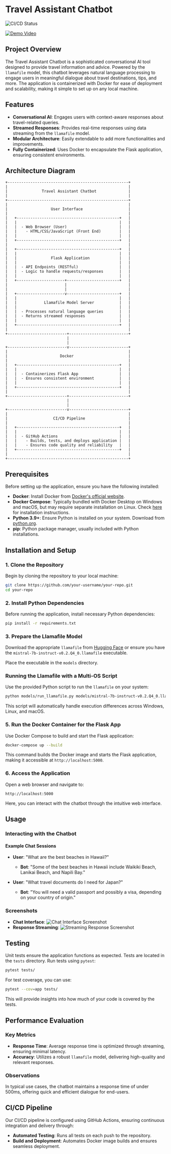 # Travel Assistant Chatbot

![CI/CD Status](https://github.com/your-username/your-repo/actions/workflows/ci-cd.yml/badge.svg)

[![Demo Video](https://img.youtube.com/vi/your-video-id/0.jpg)](https://www.youtube.com/watch?v=your-video-id)

## Project Overview

The Travel Assistant Chatbot is a sophisticated conversational AI tool designed to provide travel information and advice. Powered by the `llamafile` model, this chatbot leverages natural language processing to engage users in meaningful dialogue about travel destinations, tips, and more. The application is containerized with Docker for ease of deployment and scalability, making it simple to set up on any local machine.

## Features

- **Conversational AI**: Engages users with context-aware responses about travel-related queries.
- **Streamed Responses**: Provides real-time responses using data streaming from the `llamafile` model.
- **Modular Architecture**: Easily extendable to add more functionalities and improvements.
- **Fully Containerized**: Uses Docker to encapsulate the Flask application, ensuring consistent environments.

## Architecture Diagram

```
+-----------------------------------------------------+
|                                                     |
|               Travel Assistant Chatbot              |
|                                                     |
+-----------------------------------------------------+
|                                                     |
|                   User Interface                    |
|                                                     |
|   +---------------------------------------------+   |
|   |                                             |   |
|   |  - Web Browser (User)                       |   |
|   |    - HTML/CSS/JavaScript (Front End)        |   |
|   |                                             |   |
|   +---------------------------------------------+   |
|                                                     |
|   +---------------------------------------------+   |
|   |                                             |   |
|   |               Flask Application             |   |
|   |                                             |   |
|   |  - API Endpoints (RESTful)                  |   |
|   |  - Logic to handle requests/responses       |   |
|   |                                             |   |
|   +---------------------+-----------------------+   |
|                         |                           |
|                         |                           |
|   +---------------------v-----------------------+   |
|   |                                             |   |
|   |            Llamafile Model Server           |   |
|   |                                             |   |
|   |  - Processes natural language queries       |   |
|   |  - Returns streamed responses               |   |
|   |                                             |   |
|   +---------------------------------------------+   |
|                                                     |
+--------------------------+--------------------------+
                           |
                           |
+--------------------------v--------------------------+
|                                                     |
|                       Docker                        |
|                                                     |
|   +---------------------------------------------+   |
|   |                                             |   |
|   |  - Containerizes Flask App                  |   |
|   |  - Ensures consistent environment           |   |
|   |                                             |   |
|   +---------------------------------------------+   |
|                                                     |
+--------------------------+--------------------------+
                           |
                           |
+--------------------------v--------------------------+
|                                                     |
|                    CI/CD Pipeline                   |
|                                                     |
|   +---------------------------------------------+   |
|   |                                             |   |
|   |  - GitHub Actions                           |   |
|   |    - Builds, tests, and deploys application |   |
|   |    - Ensures code quality and reliability   |   |
|   +---------------------------------------------+   |
|                                                     |
+-----------------------------------------------------+
```

## Prerequisites

Before setting up the application, ensure you have the following installed:

- **Docker**: Install Docker from [Docker's official website](https://www.docker.com/get-started).
- **Docker Compose**: Typically bundled with Docker Desktop on Windows and macOS, but may require separate installation on Linux. Check [here](https://docs.docker.com/compose/install/) for installation instructions.
- **Python 3.9+**: Ensure Python is installed on your system. Download from [python.org](https://www.python.org/downloads/).
- **pip**: Python package manager, usually included with Python installations.

## Installation and Setup

### 1. Clone the Repository

Begin by cloning the repository to your local machine:

```bash
git clone https://github.com/your-username/your-repo.git
cd your-repo
```

### 2. Install Python Dependencies

Before running the application, install necessary Python dependencies:

```bash
pip install -r requirements.txt
```

### 3. Prepare the Llamafile Model

   Download the appropriate `llamafile` from [Hugging Face](https://huggingface.co/models?other=llamafile) or ensure you have the `mistral-7b-instruct-v0.2.Q4_0.llamafile` executable.

   Place the executable in the `models` directory.

### Running the Llamafile with a Multi-OS Script

   Use the provided Python script to run the `llamafile` on your system:

   ```bash
   python models/run_llamafile.py models/mistral-7b-instruct-v0.2.Q4_0.llamafile
   ```

   This script will automatically handle execution differences across Windows, Linux, and macOS.


### 5. Run the Docker Container for the Flask App

Use Docker Compose to build and start the Flask application:

```bash
docker-compose up --build
```

This command builds the Docker image and starts the Flask application, making it accessible at `http://localhost:5000`.

### 6. Access the Application

Open a web browser and navigate to:

```
http://localhost:5000
```

Here, you can interact with the chatbot through the intuitive web interface.

## Usage

### Interacting with the Chatbot

#### Example Chat Sessions

- **User**: "What are the best beaches in Hawaii?"
  - **Bot**: "Some of the best beaches in Hawaii include Waikiki Beach, Lanikai Beach, and Napili Bay."

- **User**: "What travel documents do I need for Japan?"
  - **Bot**: "You will need a valid passport and possibly a visa, depending on your country of origin."

### Screenshots

- **Chat Interface**: ![Chat Interface Screenshot](./assets/chat-screenshot.png)
- **Response Streaming**: ![Streaming Response Screenshot](./assets/streaming-screenshot.png)

## Testing

Unit tests ensure the application functions as expected. Tests are located in the `tests` directory. Run tests using `pytest`:

```bash
pytest tests/
```

For test coverage, you can use:

```bash
pytest --cov=app tests/
```

This will provide insights into how much of your code is covered by the tests.

## Performance Evaluation

### Key Metrics

- **Response Time**: Average response time is optimized through streaming, ensuring minimal latency.
- **Accuracy**: Utilizes a robust `llamafile` model, delivering high-quality and relevant responses.

### Observations

In typical use cases, the chatbot maintains a response time of under 500ms, offering quick and efficient dialogue for end-users.

## CI/CD Pipeline

Our CI/CD pipeline is configured using GitHub Actions, ensuring continuous integration and delivery through:

- **Automated Testing**: Runs all tests on each push to the repository.
- **Build and Deployment**: Automates Docker image builds and ensures seamless deployment.
